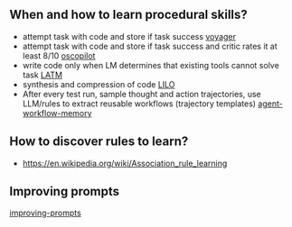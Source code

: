 ## When and how to learn procedural skills?
- attempt task with code and store if task success [voyager](papers/voyager.md)
- attempt task with code and store if task success and critic rates it at least 8/10 [oscopilot](papers/oscopilot.md)
- write code only when LM determines that existing tools cannot solve task [LATM](papers/LATM.md)
- synthesis and compression of code [LILO](../papers/LILO.md)
- After every test run, sample thought and action trajectories, use LLM/rules to extract reusable workflows (trajectory templates) [agent-workflow-memory](../papers/agent-workflow-memory.md)
## How to discover rules to learn?
- https://en.wikipedia.org/wiki/Association_rule_learning

## Improving prompts
[improving-prompts](improving-prompts.md)